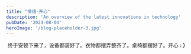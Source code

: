 ```yaml
---
title: "情绪-开心"
description: 'An overview of the latest innovations in technology'
pubDate: '2024-08-04'
heroImage: '/blog-placeholder-3.jpg'
---
```


 终于安顿下来了，设备都装好了。衣物都摆弄整齐了。桌椅都摆好了。开心 **: ）**
